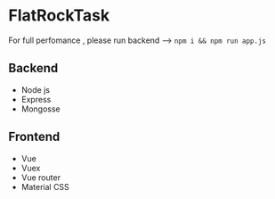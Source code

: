 # FlatRockTask


For full perfomance , please run backend --> ```npm i && npm run app.js```

## Backend 
 - Node js 
 - Express 
 - Mongosse 

## Frontend 
 - Vue 
 - Vuex
 - Vue router
 - Material CSS 
